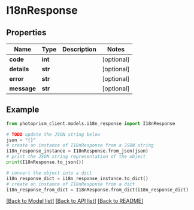 # I18nResponse


## Properties

Name | Type | Description | Notes
------------ | ------------- | ------------- | -------------
**code** | **int** |  | [optional]
**details** | **str** |  | [optional]
**error** | **str** |  | [optional]
**message** | **str** |  | [optional]

## Example

```python
from photoprism_client.models.i18n_response import I18nResponse

# TODO update the JSON string below
json = "{}"
# create an instance of I18nResponse from a JSON string
i18n_response_instance = I18nResponse.from_json(json)
# print the JSON string representation of the object
print(I18nResponse.to_json())

# convert the object into a dict
i18n_response_dict = i18n_response_instance.to_dict()
# create an instance of I18nResponse from a dict
i18n_response_from_dict = I18nResponse.from_dict(i18n_response_dict)
```
[[Back to Model list]](../README.md#documentation-for-models) [[Back to API list]](../README.md#documentation-for-api-endpoints) [[Back to README]](../README.md)


